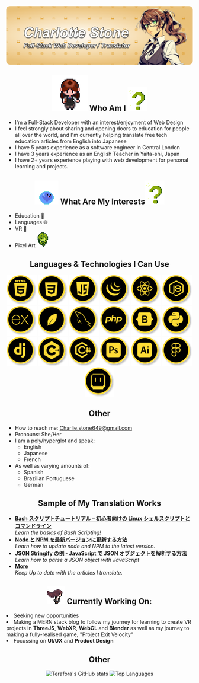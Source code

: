 <img src="./GithubBanner.png" align="center" style="border-radius: 10px;">
<h2 align="center"><img src="./CharlotteSpriteWalkingToward.gif"> Who Am I <img src="./GBQuestionMark.gif"></h2>


  - I'm a Full-Stack Developer with an interest/enjoyment of Web Design
  - I feel strongly about sharing and opening doors to education for people all over the world, and I'm currently helping translate free tech education articles from English into Japanese
  - I have 5 years experience as a software engineer in Central London
  - I have 3 years experience as an English Teacher in Yaita-shi, Japan
  - I have 2+ years experience playing with web development for personal learning and projects.

   <!-- [![GitHub Streak](https://streak-stats.demolab.com?user=Terafora&theme=github-light&hide_border=true&date_format=j%20M%5B%20Y%5D&exclude_days=Sun%2CSat&card_width=700)](https://git.io/streak-stats) -->

<h2 align="center"><img src="./bouncinggu.gif"> What Are My Interests<img src="./GBQuestionMark.gif"></h2>



  - Education 🏫
  - Languages 🌐
  - VR 🥽
  - Pixel Art <img src="./GBCharlotteSpriteSheet.gif">

   <!-- [![Top Langs](https://github-readme-stats.vercel.app/api/top-langs/?username=Terafora&layout=compact)](https://github.com/anuraghazra/github-readme-stats) -->

<h2 align="center">Languages & Technologies I Can Use</h2>
<div align="center">
  <img src="./portfolio icons/HTML.svg" width="80" height="80">
  <img src="./portfolio icons/CSS.svg" width="80" height="80">
  <img src="./portfolio icons/JavaScript.svg" width="80" height="80">
  <img src="./portfolio icons/JQuery.svg" width="80" height="80">
  <img src="./portfolio icons/React.svg" width="80" height="80">
  <img src="./portfolio icons/NodeJS.svg" width="80" height="80">
  <img src="./portfolio icons/Express.svg" width="80" height="80">
  <img src="./portfolio icons/MongoDB.svg" width="80" height="80">
  <img src="./portfolio icons/MySQL.svg" width="80" height="80">
  <img src="./portfolio icons/PHP.svg" width="80" height="80">
  <img src="./portfolio icons/Bootstrap.svg" width="80" height="80">
  <img src="./portfolio icons/Python.svg" width="80" height="80">
  <img src="./portfolio icons/Django.svg" width="80" height="80">
  <img src="./portfolio icons/C++.svg" width="80" height="80">
  <img src="./portfolio icons/CSharp.svg" width="80" height="80">
  <img src="./portfolio icons/PhotoShop.svg" width="80" height="80">
  <img src="./portfolio icons/Illustrator.svg" width="80" height="80">
  <img src="./portfolio icons/Figma.svg" width="80" height="80">
  <img src="./portfolio icons/Aseprite.svg" width="80" height="80">
</div>



<h2 align="center">Other</h2>

- How to reach me: Charlie.stone649@gmail.com
- Pronouns: She/Her
- I am a poly/hyperglot and speak:
  - English
  - Japanese
  - French
- As well as varying amounts of:
  - Spanish
  - Brazilian Portuguese
  - German

<h2 align="center">Sample of My Translation Works</h2>
<ul>
  <li><a href="https://www.freecodecamp.org/japanese/news/bash-scripting-tutorial-linux-shell-script-and-command-line-for-beginners/"><b>Bash スクリプトチュートリアル – 初心者向けの Linux シェルスクリプトとコマンドライン</b></a><br/><i>Learn the basics of Bash Scripting!</i></li>
  <li><a href="https://www.freecodecamp.org/japanese/news/how-to-update-node-and-npm-to-the-latest-version/"><b>Node と NPM を最新バージョンに更新する方法</b></a><br/><i>Learn how to update node and NPM to the latest version.</i></li>
  <li><a href="https://www.freecodecamp.org/japanese/news/json-stringify-example-how-to-parse-a-json-object-with-javascript/"><b>JSON Stringify の例 - JavaScript で JSON オブジェクトを解析する方法</b></a><br/><i>Learn how to parse a JSON object with JavaScript</i></li>
  <li><a href="https://www.freecodecamp.org/japanese/news/author/charlotte-stone/"><b>More</b></a><br/><i>Keep Up to date with the articles I translate.</i></li>
</ul>

<h2 align="center"><img src="./pixeldasher2.gif"> Currently Working On:</h2>
<li>Seeking new opportunities</li>
<li>Making a MERN stack blog to follow my journey for learning to create VR projects in <strong>ThreeJS</strong>, <strong>WebXR</strong>, <strong>WebGL</strong> and <strong>Blender</strong> as well as my journey to making a fully-realised game, "Project Exit Velocity"</li>
<li>Focussing on <strong>UI/UX</strong> and <strong>Product Design</strong></li>

<h2 align="center">Other</h2>

<div align="center">
<img src="https://github-readme-stats.vercel.app/api?username=terafora&theme=shadow_green&show_icons=true" alt="Terafora's GitHub stats">
<img src="https://github-readme-stats.vercel.app/api/top-langs/?username=terafora&layout=compact" alt="Top Languages">
</div>
